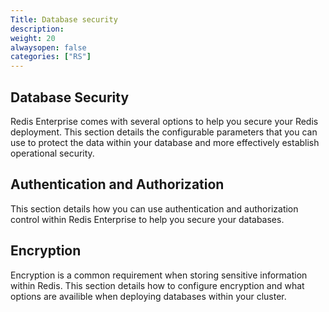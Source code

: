 ```yaml
---
Title: Database security
description:
weight: 20
alwaysopen: false
categories: ["RS"]
---
```


## Database Security
Redis Enterprise comes with several options to help you secure your Redis deployment. This section details the configurable parameters that you can use to protect the data within your database and more effectively establish operational security.

## Authentication and Authorization
This section details how you can use authentication and authorization control within Redis Enterprise to help you secure your databases.

## Encryption
Encryption is a common requirement when storing sensitive information within Redis. This section details how to configure encryption and what options are availible when deploying databases within your cluster.
